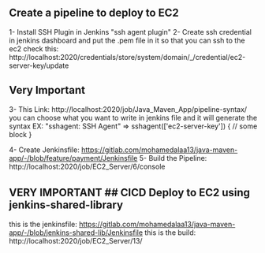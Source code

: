 ## Create a pipeline to deploy to EC2

 1- Install SSH Plugin in Jenkins "ssh agent plugin"
 2- Create ssh credential in jenkins dashboard and put the .pem file in it so that you can ssh to the ec2
         check this: http://localhost:2020/credentials/store/system/domain/_/credential/ec2-server-key/update

## Very Important
 3- This Link: http://localhost:2020/job/Java_Maven_App/pipeline-syntax/ you can choose what you want to write in jenkins file and it will generate the syntax
 EX: "sshagent: SSH Agent" => sshagent(['ec2-server-key']) {
                                    // some block
                                  } 

 4- Create Jenkinsfile: https://gitlab.com/mohamedalaa13/java-maven-app/-/blob/feature/payment/Jenkinsfile
 5- Build the Pipeline: http://localhost:2020/job/EC2_Server/6/console


 ###### ###########################################################################################################

 ## VERY IMPORTANT ## CICD Deploy to EC2 using jenkins-shared-library

 this is the jenkinsfile: https://gitlab.com/mohamedalaa13/java-maven-app/-/blob/jenkins-shared-lib/Jenkinsfile
 this is the build: http://localhost:2020/job/EC2_Server/13/